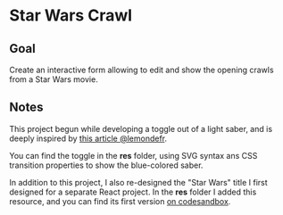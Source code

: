 # Star Wars Crawl

## Goal

Create an interactive form allowing to edit and show the opening crawls from a Star Wars movie.

## Notes

This project begun while developing a toggle out of a light saber, and is deeply inspired by [this article @lemondefr](https://www.lemonde.fr/pixels/article/2019/12/18/star-wars-vous-voulez-davantage-d-episodes-generez-un-scenario-avec-notre-starwarsotron_6023326_4408996.html).

You can find the toggle in the **res** folder, using SVG syntax ans CSS transition properties to show the blue-colored saber.

In addition to this project, I also re-designed the "Star Wars" title I first designed for a separate React project. In the **res** folder I added this resource, and you can find its first version [on codesandbox](https://4p7l5.codesandbox.io/).
